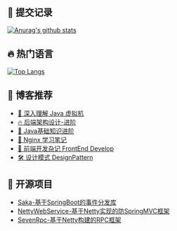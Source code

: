
## 🔀 提交记录

[![Anurag's github stats](https://github-readme-stats.vercel.app/api?username=taoes&show_icons=true)](https://github.com/anuraghazra/github-readme-stats)

## 🔥 热门语言

[![Top Langs](https://github-readme-stats.vercel.app/api/top-langs/?username=taoes&layout=compact)](https://github.com/anuraghazra/github-readme-stats)


## 📖 博客推荐

+ [📔 深入理解 Java 虚拟机](https://www.zhoutao123.com/page/book/1)
+ [🔥 后端架构设计-进阶](https://www.zhoutao123.com/page/book/2)
+ [📖 Java基础知识进阶](https://www.zhoutao123.com/page/book/3)
+ [🔀 Nginx 学习笔记](https://www.zhoutao123.com/page/book/4)
+ [🧬 前端开发杂记 FrontEnd Develop](https://www.zhoutao123.com/page/book/5)
+ [🛠 设计模式 DesignPattern](https://www.zhoutao123.com/page/book/6)

## 🏫 开源项目

+ [Saka-基于SpringBoot的事件分发库](https://github.com/taoes/Saka)
+ [NettyWebService-基于Netty实现的防SpringMVC框架](https://github.com/taoes/NettyWebService)
+ [SevenRpc-基于Netty构建的RPC框架](https://github.com/taoes/SevenRpc)
